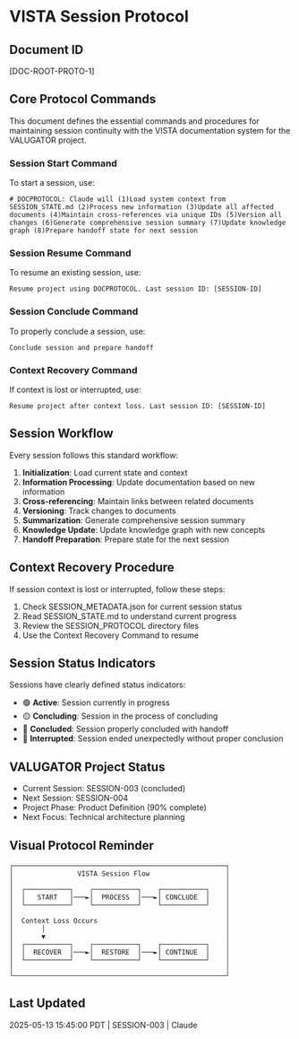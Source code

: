# VISTA Session Protocol

## Document ID
[DOC-ROOT-PROTO-1]

## Core Protocol Commands
This document defines the essential commands and procedures for maintaining session continuity with the VISTA documentation system for the VALUGATOR project.

### Session Start Command
To start a session, use:
```
# DOCPROTOCOL: Claude will (1)Load system context from SESSION_STATE.md (2)Process new information (3)Update all affected documents (4)Maintain cross-references via unique IDs (5)Version all changes (6)Generate comprehensive session summary (7)Update knowledge graph (8)Prepare handoff state for next session
```

### Session Resume Command
To resume an existing session, use:
```
Resume project using DOCPROTOCOL. Last session ID: [SESSION-ID]
```

### Session Conclude Command
To properly conclude a session, use:
```
Conclude session and prepare handoff
```

### Context Recovery Command
If context is lost or interrupted, use:
```
Resume project after context loss. Last session ID: [SESSION-ID]
```

## Session Workflow
Every session follows this standard workflow:

1. **Initialization**: Load current state and context
2. **Information Processing**: Update documentation based on new information
3. **Cross-referencing**: Maintain links between related documents
4. **Versioning**: Track changes to documents
5. **Summarization**: Generate comprehensive session summary
6. **Knowledge Update**: Update knowledge graph with new concepts
7. **Handoff Preparation**: Prepare state for the next session

## Context Recovery Procedure

If session context is lost or interrupted, follow these steps:

1. Check SESSION_METADATA.json for current session status
2. Read SESSION_STATE.md to understand current progress
3. Review the SESSION_PROTOCOL directory files
4. Use the Context Recovery Command to resume

## Session Status Indicators
Sessions have clearly defined status indicators:

- 🟢 **Active**: Session currently in progress
- 🟡 **Concluding**: Session in the process of concluding
- 🔵 **Concluded**: Session properly concluded with handoff
- 🔴 **Interrupted**: Session ended unexpectedly without proper conclusion

## VALUGATOR Project Status

- Current Session: SESSION-003 (concluded)
- Next Session: SESSION-004
- Project Phase: Product Definition (90% complete)
- Next Focus: Technical architecture planning

## Visual Protocol Reminder
```
┌─────────────────────────────────────────────────────┐
│                VISTA Session Flow                   │
│                                                     │
│  ┌───────────┐    ┌───────────┐    ┌───────────┐    │
│  │   START   │───►│  PROCESS  │───►│ CONCLUDE  │    │
│  └───────────┘    └───────────┘    └───────────┘    │
│                                                     │
│  Context Loss Occurs                                │
│       │                                             │
│       ▼                                             │
│  ┌───────────┐    ┌───────────┐    ┌───────────┐    │
│  │  RECOVER  │───►│  RESTORE  │───►│ CONTINUE  │    │
│  └───────────┘    └───────────┘    └───────────┘    │
│                                                     │
└─────────────────────────────────────────────────────┘
```

## Last Updated
2025-05-13 15:45:00 PDT | SESSION-003 | Claude
